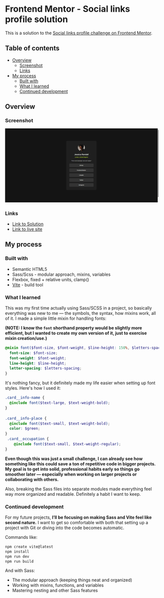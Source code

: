 # Frontend Mentor - Social links profile solution

This is a solution to the [Social links profile challenge on Frontend Mentor](https://www.frontendmentor.io/challenges/social-links-profile-UG32l9m6dQ).
## Table of contents

- [Overview](#overview)
  - [Screenshot](#screenshot)
  - [Links](#links)
- [My process](#my-process)
  - [Built with](#built-with)
  - [What I learned](#what-i-learned)
  - [Continued development](#continued-development)

## Overview

### Screenshot

![](./src/images/Social%20links%20screenshot.png)

### Links

- [Link to Solution](https://www.frontendmentor.io/solutions/social-links-profile-using-scss-vite-zUHMo9Fud6)
- [Link to live site](https://networksentinel.github.io/Frontend-Mentor-Challenge---Social-links-profile/)

## My process

### Built with

- Semantic HTML5
- Sass/Scss - modular approach, mixins, variables
- Flexbox, fixed + relative units, clamp()
- [Vite](https://vite.dev/) - build tool

### What I learned

This was my first time actually using Sass/SCSS in a project, so basically everything was new to me — the symbols, the syntax, how mixins work, all of it.
I made a simple little mixin for handling fonts:

**(NOTE: I know the `font` shorthand property would be slightly more efficient, but I wanted to create my own version of it, just to exercise mixin creation/use.)**

```scss
@mixin font($font-size, $font-weight, $line-height: 150%, $letters-spacing: 0) {
  font-size: $font-size;
  font-weight: $font-weight;
  line-height: $line-height;
  letter-spacing: $letters-spacing;
}
```
It's nothing fancy, but it definitely made my life easier when setting up font styles. Here's how I used it:

```scss
.card__info-name {
  @include font($text-large, $text-weight-bold);
}

.card__info-place {
  @include font($text-small, $text-weight-bold);
  color: $green;
}
 .card__occupation {
    @include font($text-small, $text-weight-regular);
}
```

**Even though this was just a small challenge, I can already see how something like this could save a ton of repetitive code in bigger projects. My goal is to get into solid, professional habits early so things go smoother later — especially when working on larger projects or collaborating with others.**

Also, breaking the Sass files into separate modules made everything feel way more organized and readable. Definitely a habit I want to keep.

### Continued development

For my future projects, **I’ll be focusing on making Sass and Vite feel like second nature.** I want to get so comfortable with both that setting up a project with Git or diving into the code becomes automatic.

Commands like:
```
npm create vite@latest
npm install
npm run dev
npm run build
```

And with Sass:
- The modular approach (keeping things neat and organized)
- Working with mixins, functions, and variables
- Mastering nesting and other Sass features